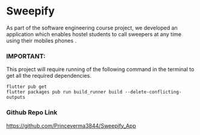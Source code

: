 
# Sweepify

As part of the software engineering course project, we developed an application which enables hostel students to call sweepers at any time using their mobiles phones .


### IMPORTANT:

This project will require running of the following command in the terminal to get all the required dependencies.

```
flutter pub get
flutter packages pub run build_runner build --delete-conflicting-outputs
```

### Github Repo Link
https://github.com/Princeverma3844/Sweepify_App
